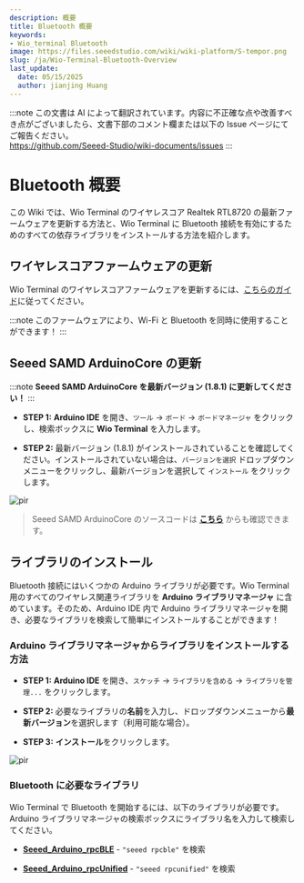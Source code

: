 ```yaml
---
description: 概要
title: Bluetooth 概要
keywords:
- Wio_terminal Bluetooth
image: https://files.seeedstudio.com/wiki/wiki-platform/S-tempor.png
slug: /ja/Wio-Terminal-Bluetooth-Overview
last_update:
  date: 05/15/2025
  author: jianjing Huang
---
```

:::note
この文書は AI によって翻訳されています。内容に不正確な点や改善すべき点がございましたら、文書下部のコメント欄または以下の Issue ページにてご報告ください。  
https://github.com/Seeed-Studio/wiki-documents/issues
:::

# Bluetooth 概要

この Wiki では、Wio Terminal のワイヤレスコア Realtek RTL8720 の最新ファームウェアを更新する方法と、Wio Terminal に Bluetooth 接続を有効にするためのすべての依存ライブラリをインストールする方法を紹介します。

## ワイヤレスコアファームウェアの更新

Wio Terminal のワイヤレスコアファームウェアを更新するには、[こちらのガイド](https://wiki.seeedstudio.com/ja/Wio-Terminal-Network-Overview/#update-the-wireless-core-firmware)に従ってください。

:::note
このファームウェアにより、Wi-Fi と Bluetooth を同時に使用することができます！
:::

## Seeed SAMD ArduinoCore の更新

:::note
**Seeed SAMD ArduinoCore を最新バージョン (1.8.1) に更新してください！**
:::

- **STEP 1:** **Arduino IDE** を開き、`ツール` -> `ボード` -> `ボードマネージャ` をクリックし、検索ボックスに **Wio Terminal** を入力します。

- **STEP 2:** 最新バージョン (1.8.1) がインストールされていることを確認してください。インストールされていない場合は、`バージョンを選択` ドロップダウンメニューをクリックし、最新バージョンを選択して `インストール` をクリックします。

<p style={{textalign: 'center'}}><img src="https://files.seeedstudio.com/wiki/Wio-Terminal/img/ArduinoCore_new.png" alt="pir" width={850} height="auto" /></p>

> Seeed SAMD ArduinoCore のソースコードは [**こちら**](https://github.com/Seeed-Studio/ArduinoCore-samd) からも確認できます。

## ライブラリのインストール

Bluetooth 接続にはいくつかの Arduino ライブラリが必要です。Wio Terminal 用のすべてのワイヤレス関連ライブラリを **Arduino ライブラリマネージャ** に含めています。そのため、Arduino IDE 内で Arduino ライブラリマネージャを開き、必要なライブラリを検索して簡単にインストールすることができます！

### Arduino ライブラリマネージャからライブラリをインストールする方法

- **STEP 1:** **Arduino IDE** を開き、`スケッチ` -> `ライブラリを含める` -> `ライブラリを管理...` をクリックします。

- **STEP 2:** 必要なライブラリの**名前**を入力し、ドロップダウンメニューから**最新バージョン**を選択します（利用可能な場合）。

- **STEP 3:** **インストール**をクリックします。

<p style={{textalign:  'center'}}><img src="https://files.seeedstudio.com/wiki/Wio-Terminal/img/library_install_1.jpg" alt="pir" width={870} height="auto" /></p>

### Bluetooth に必要なライブラリ

Wio Terminal で Bluetooth を開始するには、以下のライブラリが必要です。Arduino ライブラリマネージャの検索ボックスにライブラリ名を入力して検索してください。

- [**Seeed_Arduino_rpcBLE**](https://github.com/Seeed-Studio/Seeed_Arduino_rpcBLE) - `"seeed rpcble"` を検索

- [**Seeed_Arduino_rpcUnified**](https://github.com/Seeed-Studio/Seeed_Arduino_rpcUnified) - `"seeed rpcunified"` を検索